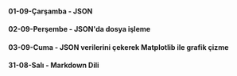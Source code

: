 #### 01-09-Çarşamba - JSON

#### 02-09-Perşembe - JSON'da dosya işleme

#### 03-09-Cuma - JSON verilerini çekerek Matplotlib ile grafik çizme

#### 31-08-Salı - Markdown Dili

